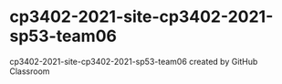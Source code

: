 # cp3402-2021-site-cp3402-2021-sp53-team06
cp3402-2021-site-cp3402-2021-sp53-team06 created by GitHub Classroom
